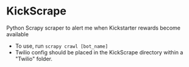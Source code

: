 # KickScrape
Python Scrapy scraper to alert me when Kickstarter rewards become available
* To use, run `scrapy crawl [bot_name]`
* Twilio config should be placed in the KickScrape directory within a "Twilio" folder. 
 
